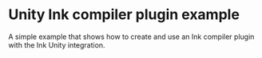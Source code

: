 # Unity Ink compiler plugin example

A simple example that shows how to create and use an Ink compiler plugin with the Ink Unity integration.